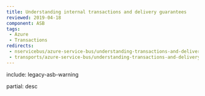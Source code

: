 ```yaml
---
title: Understanding internal transactions and delivery guarantees
reviewed: 2019-04-18
component: ASB
tags:
 - Azure
 - Transactions
redirects:
 - nservicebus/azure-service-bus/understanding-transactions-and-delivery-guarantees
 - transports/azure-service-bus/understanding-transactions-and-delivery-guarantees
---
```


include: legacy-asb-warning

partial: desc
